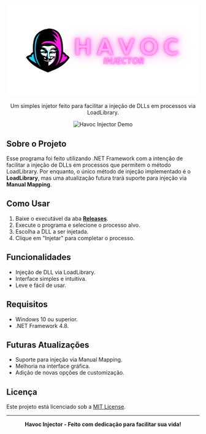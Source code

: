 <p align="center">
  <!-- Coloque a sua logo aqui -->
  <img src="https://github.com/snkfranco/Havoc-Injector/blob/main/Assets/havocinjector.png?raw=true" alt="Havoc Injector Logo" width="550">
</p>

<p align="center">
  Um simples injetor feito para facilitar a injeção de DLLs em processos via LoadLibrary.
</p>

<p align="center">
  <!-- Coloque um gif ou imagem mostrando o funcionamento aqui -->
  <img src="path/to/your/demo.gif" alt="Havoc Injector Demo" width="400">
</p>

## Sobre o Projeto

Esse programa foi feito utilizando .NET Framework com a intenção de facilitar a injeção de DLLs em processos que permitem o método LoadLibrary. Por enquanto, o único método de injeção implementado é o **LoadLibrary**, mas uma atualização futura trará suporte para injeção via **Manual Mapping**.

## Como Usar

1. Baixe o executável da aba [**Releases**](https://github.com/seu-usuario/HavocInjector/releases).
2. Execute o programa e selecione o processo alvo.
3. Escolha a DLL a ser injetada.
4. Clique em "Injetar" para completar o processo.


## Funcionalidades

- Injeção de DLL via LoadLibrary.
- Interface simples e intuitiva.
- Leve e fácil de usar.

## Requisitos

- Windows 10 ou superior.
- .NET Framework 4.8.


## Futuras Atualizações

- Suporte para injeção via Manual Mapping.
- Melhoria na interface gráfica.
- Adição de novas opções de customização.

## Licença

Este projeto está licenciado sob a [MIT License](https://github.com/seu-usuario/HavocInjector/blob/main/LICENSE).

---

<p align="center">
  <strong>Havoc Injector - Feito com dedicação para facilitar sua vida!</strong>
</p>
